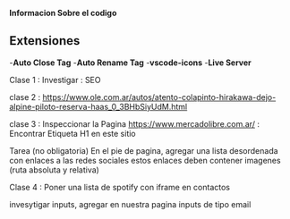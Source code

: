 **Informacion Sobre el codigo**


## Extensiones

-**Auto Close Tag**
-**Auto Rename Tag**
-**vscode-icons**
-**Live Server**

Clase 1 :
Investigar : SEO

clase 2 : 
https://www.ole.com.ar/autos/atento-colapinto-hirakawa-dejo-alpine-piloto-reserva-haas_0_3BHbSiyUdM.html

clase 3 : 
Inspeccionar la Pagina
https://www.mercadolibre.com.ar/ : Encontrar Etiqueta H1 en este sitio

Tarea (no obligatoria)
En el pie de pagina, agregar una lista desordenada con enlaces a las redes sociales
estos enlaces deben contener imagenes (ruta absoluta y relativa)

Clase 4 :
Poner una lista de spotify con iframe en contactos

invesytigar inputs, agregar en nuestra pagina inputs de tipo email